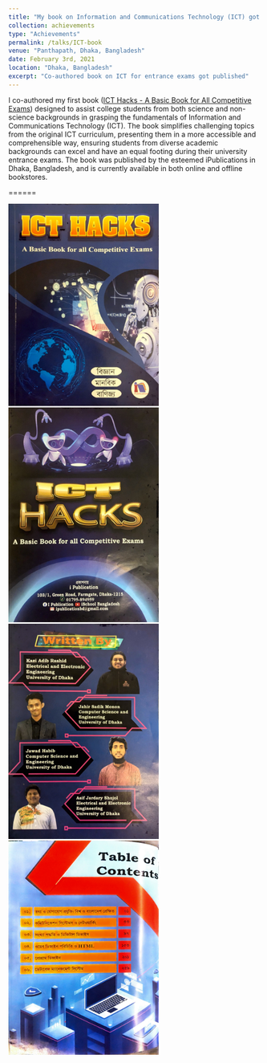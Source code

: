 ```yaml
---
title: "My book on Information and Communications Technology (ICT) got published"
collection: achievements
type: "Achievements"
permalink: /talks/ICT-book
venue: "Panthapath, Dhaka, Bangladesh"
date: February 3rd, 2021
location: "Dhaka, Bangladesh"
excerpt: "Co-authored book on ICT for entrance exams got published"
---
```


I co-authored my first book ([ICT Hacks - A Basic Book for All Competitive Exams](https://www.rokomari.com/book/210880/ict-hacks)) designed to assist college students from both science and non-science backgrounds in grasping the fundamentals of Information and Communications Technology (ICT). The book simplifies challenging topics from the original ICT curriculum, presenting them in a more accessible and comprehensible way, ensuring students from diverse academic backgrounds can excel and have an equal footing during their university entrance exams. The book was published by the esteemed iPublications in Dhaka, Bangladesh, and is currently available in both online and offline bookstores.

======

<img src="/images/ICT-book/ICT Hacks book_pages-to-jpg-0001.jpg" width="300">
<img src="/images/ICT-book/ICT Hacks book_pages-to-jpg-0002.jpg" width="300">
<img src="/images/ICT-book/ICT Hacks book_pages-to-jpg-0003.jpg" width="300">
<img src="/images/ICT-book/ICT Hacks book_pages-to-jpg-0004.jpg" width="300">